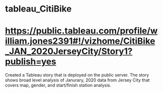 # tableau_CitiBike

# https://public.tableau.com/profile/william.jones2391#!/vizhome/CitiBike_JAN_2020JerseyCity/Story1?publish=yes

Created a Tableau story that is deployed on the public server. The story shows broad level analysis of Janurary, 2020 data from Jersey City that covers map, gender, and start/finish station analysis.

